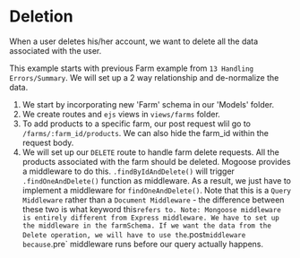 # Deletion

When a user deletes his/her account, we want to delete all the data associated with the user.

This example starts with previous Farm example from `13 Handling Errors/Summary`.
We will set up a 2 way relationship and de-normalize the data.

1. We start by incorporating new 'Farm' schema in our 'Models' folder.
2. We create routes and `ejs` views in `views/farms` folder.
3. To add products to a specific farm, our post request wlil go to `/farms/:farm_id/products`. We can also hide the farm_id within the request body.
4. We will set up our `DELETE` route to handle farm delete requests. All the products associated with the farm should be deleted.
   Mogoose provides a middleware to do this.
   `.findByIdAndDelete()` will trigger `.findOneAndDelete()` function as middleware. As a result, we just have to implement a middleware for `findOneAndDelete()`.
   Note that this is a `Query Middleware` rather than a `Document Middleware` - the difference between these two is what keyword this`refers to. Note: Mongoose middleware is entirely different from Express middleware. We have to set up the middleware in the farmSchema. If we want the data from the Delete operation, we will have to use the`.post`middleware because`.pre` middleware runs before our query actually happens.
